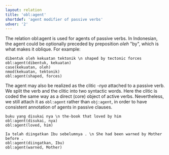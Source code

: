 ```yaml
---
layout: relation
title: 'obl:agent'
shortdef: 'agent modifier of passive verbs'
udver: '2'
---
```


The relation obl:agent is used for agents of passive verbs. In Indonesian, the agent could be optionally preceded by preposition _oleh_ "by", which is what makes it oblique. For example:

~~~ sdparse
dibentuk oleh kekuatan tektonik \n shaped by tectonic forces
obl:agent(dibentuk, kekuatan)
case(kekuatan, oleh)
nmod(kekuatan, tektonik)
obl:agent(shaped, forces)
~~~

The agent may also be realized as the clitic _-nya_ attached to a passive verb. We split the verb and the clitic into two syntactic words. Here the clitic is coded the same way as a direct (core) object of active verbs. Nevertheless, we still attach it as `obl:agent` rather than `obj:agent`, in order to have consistent annotation of agents in passive clauses.

~~~ sdparse
buku yang disukai nya \n the-book that loved by him
obl:agent(disukai, nya)
obl:agent(loved, him)
~~~

~~~ sdparse
Ia telah diingatkan Ibu sebelumnya . \n She had been warned by Mother before .
obl:agent(diingatkan, Ibu)
obl:agent(warned, Mother)
~~~

<!-- Interlanguage links updated Ne 5. května 2024, 18:21:35 CEST -->
